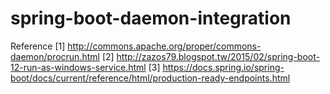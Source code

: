# spring-boot-daemon-integration

Reference
[1] http://commons.apache.org/proper/commons-daemon/procrun.html
[2] http://zazos79.blogspot.tw/2015/02/spring-boot-12-run-as-windows-service.html
[3] https://docs.spring.io/spring-boot/docs/current/reference/html/production-ready-endpoints.html
